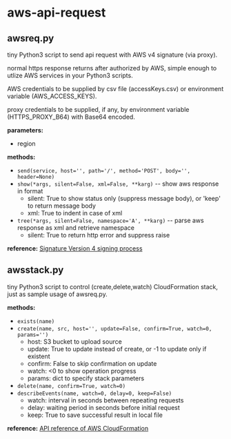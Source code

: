 # aws-api-request

## awsreq.py
tiny Python3 script to send api request with AWS v4 signature (via proxy).

normal https response returns after authorized by AWS,
simple enough to utlize AWS services in your Python3 scripts.

AWS credentials to be supplied by csv file (accessKeys.csv) or environment variable (AWS_ACCESS_KEYS).

proxy credentials to be supplied, if any, by environment variable (HTTPS_PROXY_B64) with Base64 encoded.

**parameters:**
- region

**methods:**
- `send(service, host='', path='/', method='POST', body='', header=None)`
- `show(*args, silent=False, xml=False, **karg)`
  -- show aws response in format
  * silent: True to show status only (suppress message body), or 'keep' to return message body
  * xml: True to indent in case of xml
- `tree(*args, silent=False, namespace='A', **karg)`
  -- parse aws response as xml and retrieve namespace
  * silent: True to return http error and suppress raise

**reference:**
  [Signature Version 4 signing process](https://docs.aws.amazon.com/general/latest/gr/signature-version-4.html)

## awsstack.py
tiny Python3 script to control (create,delete,watch) CloudFormation stack,
just as sample usage of awsreq.py.

**methods:**
- `exists(name)`
- `create(name, src, host='', update=False, confirm=True, watch=0, params='')`
  * host: S3 bucket to upload source
  * update: True to update instead of create, or -1 to update only if existent
  * confirm: False to skip confirmation on update
  * watch: <0 to show operation progress
  * params: dict to specify stack parameters
- `delete(name, confirm=True, watch=0)`
- `describeEvents(name, watch=0, delay=0, keep=False)`
  * watch: interval in seconds between repeating requests
  * delay: waiting period in seconds before initial request
  * keep: True to save successful result in local file

**reference:**
  [API reference of AWS CloudFormation](https://docs.aws.amazon.com/AWSCloudFormation/latest/APIReference/Welcome.html)
